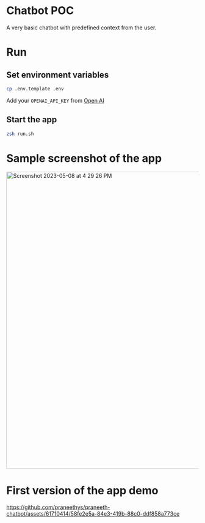 # Chatbot POC
A very basic chatbot with predefined context from the user.

# Run
## Set environment variables
```bash
cp .env.template .env
```
Add your `OPENAI_API_KEY` from [Open AI](https://platform.openai.com/account/api-keys)

## Start the app
```bash
zsh run.sh
```

# Sample screenshot of the app
<img width="778" alt="Screenshot 2023-05-08 at 4 29 26 PM" src="https://user-images.githubusercontent.com/61710414/236927694-d8ae00b0-2cbb-49cd-9938-2c5be6ddcc5f.png">

# First version of the app demo
https://github.com/praneethys/praneeth-chatbot/assets/61710414/58fe2e5a-84e3-419b-88c0-ddf858a773ce

